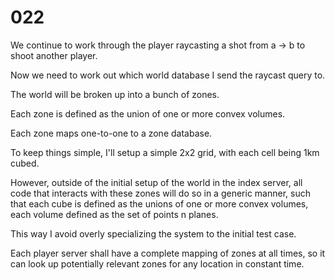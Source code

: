 # 022

We continue to work through the player raycasting a shot from a -> b to shoot another player.

Now we need to work out which world database I send the raycast query to.

The world will be broken up into a bunch of zones. 

Each zone is defined as the union of one or more convex volumes.

Each zone maps one-to-one to a zone database.

To keep things simple, I'll setup a simple 2x2 grid, with each cell being 1km cubed.

However, outside of the initial setup of the world in the index server, all code that interacts with these zones will do so in a generic manner, such that each cube is defined as the unions of one or more convex volumes, each volume defined as the set of points n planes.

This way I avoid overly specializing the system to the initial test case.

Each player server shall have a complete mapping of zones at all times, so it can look up potentially relevant zones for any location in constant time.
